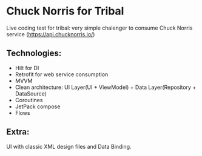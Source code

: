 # Chuck Norris for Tribal
Live coding test for tribal: very simple chalenger to consume Chuck Norris service (https://api.chucknorris.io/)

## Technologies:

* Hilt for DI
* Retrofit for web service consumption
* MVVM
* Clean architecture: UI Layer(UI + ViewModel) + Data Layer(Repository + DataSource)
* Coroutines
* JetPack compose
* Flows

## Extra:
UI with classic XML design files and Data Binding.
